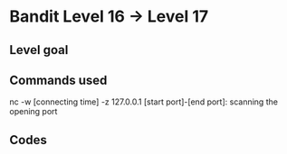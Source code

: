 # Bandit Level 16 → Level 17

## Level goal

## Commands used

nc -w [connecting time] -z 127.0.0.1 [start port]-[end port]: scanning the opening port

## Codes

